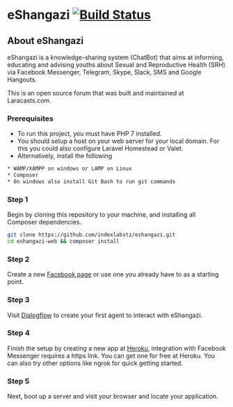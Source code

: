 # eShangazi [![Build Status](https://travis-ci.org/indexlabstz/eshangazi.svg?branch=master)](https://travis-ci.org/indexlabstz/eshangazi)

## About eShangazi

eShangazi is a knowledge-sharing system (ChatBot) that aims at informing, educating and advising youths about Sexual and Reproductive Health (SRH) via Facebook Messenger, Telegram, Skype, Slack, SMS and Google Hangouts.

This is an open source forum that was built and maintained at Laracasts.com.

### Prerequisites
 
 * To run this project, you must have PHP 7 installed.
 * You should setup a host on your web server for your local domain. 
 For this you could also configure Laravel Homestead or Valet. 
 * Alternatively, install the following
 ```bash
 * WAMP/XAMPP on windows or LAMP on Linux
 * Composer
 * On windows also install Git Bash to run git commands
 ```
  
 ### Step 1
 
 Begin by cloning this repository to your machine, and installing all Composer dependencies.
 
 ```bash
 git clone https://github.com/indexlabstz/eshangazi.git
 cd eshangazi-web && composer install
 ```
 
 ### Step 2
 
 Create a new [Facebook page](https://developers.facebook.com/docs/messenger-platform) or use one you already have to as a starting point. 

 
 ### Step 3
 
 Visit [Dialogflow](https://dialogflow.com) to create your first agent to interact with eShangazi. 
 
 ### Step 4
 
 Finish the setup by creating a new app at [Heroku](http://heroku.com), integration with Facebook Messenger requires a https link.
 You can get one for free at Heroku. You can also try other options like ngrok for quick getting started. 
 
 ### Step 5
 
 Next, boot up a server and visit your browser and locate your application.